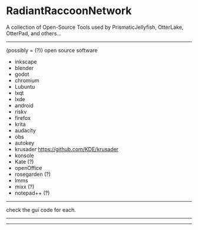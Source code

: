 # RadiantRaccoonNetwork
A collection of Open-Source Tools used by PrismaticJellyfish, OtterLake, OtterPad, and others...
***
(possibly = (?)) open source software 
- inkscape
- blender
- godot
- chromium
- Lubuntu
- lxqt
- lxde
- android
- riskv
- firefox
- krita
- audacity
- obs
- autokey
- krusader https://github.com/KDE/krusader
- konsole
- Kate (?)
- openOffice
- rosegarden (?)
- lmms
- mixx (?)
- notepad++ (?)
*** 
check the gui code for each.
***



***

